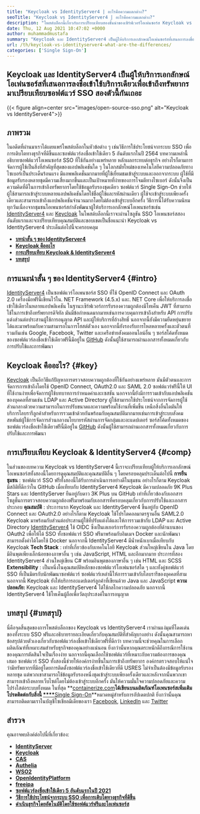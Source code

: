 ```yaml
---
title: "Keycloak vs IdentityServer4 | อะไรคือความแตกต่าง?" 
seoTitle: "Keycloak vs IdentityServer4 | อะไรคือความแตกต่าง?" 
description: "โพสต์บล็อกนี้เกี่ยวกับการเปรียบเทียบสองชั้นนำของเซิร์ฟเวอร์โอเพ่นซอร์ส Keycloak vs IdentityServer4 ซอฟต์แวร์ทั้งสองเป็นโฮสต์ตัวเองและมีคุณสมบัติมากมาย" 
date: Thu, 12 Aug 2021 10:47:02 +0000
author: muhammadmustafa
summary: "Keycloak และ IdentityServer4 เป็นผู้ให้บริการเอกลักษณ์โอเพ่นซอร์สที่เสนอการลงชื่อเพียงครั้งเดียวเกี่ยวกับบริการเพื่อเข้าถึงทรัพยากร ลองเปรียบเทียบซอฟต์แวร์ SSO สองตัวนี้กันเถอะ" 
url: /th/keycloak-vs-identityserver4-what-are-the-differences/
categories: ['Single Sign-On']
---
```


## Keycloak และ IdentityServer4 เป็นผู้ให้บริการเอกลักษณ์โอเพ่นซอร์สที่เสนอการลงชื่อเข้าใช้บริการเดียวเพื่อเข้าถึงทรัพยากร มาเปรียบเทียบซอฟต์แวร์ SSO สองตัวนี้กันเถอะ

{{< figure align=center src="images/open-source-sso.png" alt="Keycloak vs IdentityServer4">}}


## ภาพรวม
ในอดีตที่ผ่านมาเราได้เผยแพร่โพสต์บล็อกในหัวข้อต่าง ๆ เช่นวิธีการใช้ประโยชน์จากระบบ SSO เพื่อการเติบโตทางธุรกิจที่ดีขึ้นและซอฟต์แวร์ลงชื่อเข้าใช้เดียว 5 อันดับแรกในปี 2564 บทความเหล่านี้อธิบายซอฟต์แวร์โอเพนซอร์ส SSO ที่ใช้กันอย่างแพร่หลาย หลักผลกระทบต่อธุรกิจ อย่างไรก็ตามการจัดการผู้ใช้เป็นสิ่งที่สำคัญที่สุดของแอปพลิเคชันใด ๆ ในโลกสมัยใหม่ของเทคโนโลยีความปลอดภัยทางไซเบอร์เป็นประเด็นร้อนแรง มีแอพพลิเคชั่นมากมายที่ผู้ใช้เยี่ยมชมเข้าสู่ระบบและออกจากระบบ ผู้ใช้ที่มีข้อมูลรับรองหลายชุดมีความเสี่ยงมากขึ้นและเป็นเป้าหมายที่ง่ายของการโจมตีทางไซเบอร์
ดังนั้นจึงเป็นความคิดที่ดีในการเข้าถึงทรัพยากรโดยใช้ข้อมูลรับรองชุดเดียว ซอฟต์แวร์ Single Sign-On ช่วยให้ผู้ใช้สามารถเข้าสู่ระบบหลายแอปพลิเคชันโดยใช้ชื่อผู้ใช้และรหัสผ่านเดียว ผู้ใช้จะเข้าสู่ระบบเพียงครั้งเดียวและสามารถเข้าถึงแอปพลิเคชันจำนวนมากโดยไม่ต้องเข้าสู่ระบบอีกครั้ง วิธีการนี้ได้รับความนิยมทุกวันเนื่องจากชุมชนโอเพนซอร์สกำลังพัฒนาผู้ให้บริการเอกลักษณ์โอเพนซอร์ซเช่น [IdentityServer4][1] และ [Keycloak][2] ในโพสต์บล็อกนี้เราจะผ่านโซลูชัน SSO โอเพนซอร์สสองอันดับแรกและจะเปรียบเทียบคุณสมบัติและขอบเขตเป็นชื่อแนะนำ Keycloak vs IdentityServer4 ประเด็นต่อไปนี้จะครอบคลุม
* **[บทนำสั้น ๆ ของ IdentityServer4][3]** 
* **[Keycloak คืออะไร][4]** 
* **[การเปรียบเทียบ Keycloak & IdentityServer4][5]** 
* **[บทสรุป][6]** 

## การแนะนำสั้น ๆ ของ IdentityServer4 {#intro}

[IdentityServer4][1] เป็นซอฟต์แวร์โอเพนซอร์ส SSO ที่ใช้ OpenID Connect และ OAuth 2.0 เครื่องมือฟรีนี้เขียนไว้ใน. NET Framework (4.5.x) และ. NET Core เพื่อให้บริการลงชื่อเข้าใช้เดียวในหลายแอปพลิเคชัน ในฐานะเซิร์ฟเวอร์การรับรองความถูกต้องมีโทเค็น JWT ที่สามารถใช้ในการเข้าถึงทรัพยากรดิจิทัล มันมีข้อกำหนดมากมายเช่นการควบคุมการเข้าถึงสำหรับ API การปรับแต่งส่วนต่อประสานผู้ใช้การอนุญาต API และผู้ให้บริการที่อ้างสิทธิ์ นอกจากนี้ยังมีความยืดหยุ่นขยายได้และมาพร้อมกับความสามารถในการโฮสต์ตัวเอง นอกจากนี้ยังรองรับการไหลหลายครั้งและตัวตนที่รวมกันเช่น Google, Facebook, Twitter และเครือข่ายสังคมออนไลน์อื่น ๆ
ซอร์สโค้ดทั้งหมดของซอฟต์แวร์ลงชื่อเข้าใช้เดียวฟรีนี้มีอยู่ใน [GitHub][7] ดังนั้นผู้ใช้สามารถผ่านเอกสารทั้งหมดเกี่ยวกับการปรับใช้และการพัฒนา

## Keycloak คืออะไร? {#key}

[Keycloak][2] เป็นอีกวิธีแก้ปัญหาการตรวจสอบความถูกต้องที่ใช้กันอย่างแพร่หลาย มันมีตัวตนและการจัดการการเข้าถึงโดยใช้ OpenID Connect, OAuth2.0 และ SAML 2.0 ซอฟต์แวร์ฟรีนี้ให้ UI ที่ใช้งานง่ายเพื่อจัดการผู้ใช้บทบาทการกำหนดค่าและเซสชัน นอกจากนี้ยังมีการรวมเข้ากับแอปพลิเคชันของบุคคลที่สามเช่น LDAP และ Active Directory ผู้ใช้สามารถใช้ประโยชน์จากการจัดการผู้ใช้ส่วนกลางด้วยความสามารถในการปรับขนาดและความพร้อมใช้งานที่เพิ่มขึ้น เหนือสิ่งอื่นใดมันให้บริการไลบรารีลูกค้าสำหรับการรวมเข้าด้วยกันพร้อมกับคุณสมบัติมากมายเช่นการเข้าสู่ระบบสังคมสหพันธ์ผู้ใช้การจัดการส่วนกลางนโยบายรหัสผ่านการจัดกลุ่มและอะแดปเตอร์ ซอร์สโค้ดทั้งหมดของซอฟต์แวร์ลงชื่อเข้าใช้เดียวฟรีนี้มีอยู่ใน [GitHub][8] ดังนั้นผู้ใช้สามารถผ่านเอกสารทั้งหมดเกี่ยวกับการปรับใช้และการพัฒนา

## การเปรียบเทียบ Keycloak & IdentityServer4 {#comp}

ในส่วนของบทความ Keycloak vs IdentityServer4 นี้เราจะเปรียบเทียบผู้ให้บริการเอกลักษณ์โอเพนซอร์สทั้งสองนี้โดยการดูคุณสมบัติและคุณสมบัติอื่น ๆ โดยครอบคลุมประเด็นต่อไปนี้
**การยืนชุมชน** : ซอฟต์แวร์ SSO ฟรีทั้งสองนี้ได้รับการดำเนินการอย่างดีในชุมชน อย่างไรก็ตาม Keycloak มีสถิติที่ดีกว่าใน GitHub เมื่อเทียบกับ IdentityServer4 Keycloak มีความปลอดภัย 9K Plus Stars และ IdentityServer ยืนอยู่กับดาว 3K Plus บน GitHub เท่าที่เกี่ยวข้องกับเอกสารโซลูชั่นการตรวจสอบความถูกต้องฟรีมาพร้อมกับเอกสารที่ครอบคลุมเกี่ยวกับการปรับใช้และเอกสารประกอบ
**คุณสมบัติ** : ประการแรก Keycloak และ IdentityServer4 ขึ้นอยู่กับ OpenID Connect และ OAuth2.0 อย่างไรก็ตาม Keycloak ใช้โปรโตคอลมาตรฐานอื่น SAML2.0 Keycloak มาพร้อมกับส่วนต่อประสานผู้ใช้ที่ปรับแต่งได้และให้การรวมเข้ากับ LDAP และ Active Directory [IdentityServer4][1] ใช้ OIDC ซึ่งเป็นเลเยอร์การรับรองความถูกต้องที่ด้านบนของ OAuth2 เพื่อให้ได้ SSO ทั้งซอฟต์แวร์ SSO ฟรีมาพร้อมกับอิมเมจ Docker และนักพัฒนาสามารถตั้งค่าได้โดยใช้ Docker นอกจากนี้ IdentityServer4 มีน้ำหนักเบาเมื่อเทียบกับ Keycloak
**Tech Stack** : เท่าที่เกี่ยวข้องกับเทคโนโลยี Keycloak ส่วนใหญ่เขียนใน Java โดยมีอินพุตเพียงเล็กน้อยของภาษาอื่น ๆ เช่น JavaScript, HTML และอีกมากมาย ประการที่สอง IdentityServer4 ส่วนใหญ่เขียน C# พร้อมอินพุตของภาษาอื่น ๆ เช่น HTML และ SCSS
**Extensibility** : เป็นหนึ่งในคุณสมบัติหลักของซอฟต์แวร์โอเพ่นซอร์สใด ๆ และทั้งคู่ซอฟต์แวร์ SSO ที่เป็นมิตรกับนักพัฒนาซอฟต์แวร์ ซอฟต์แวร์เหล่านี้ให้การรวมเข้ากับไลบรารีของบุคคลที่สาม นอกจากนี้ Keycloak ยังให้บริการอะแดปเตอร์ลูกค้าที่เขียนด้วย Java และ JavaScript
**ความปลอดภัย:**  Keycloak และ IdentityServer4 ได้ใช้กลไกความปลอดภัย นอกจากนี้ IdentityServer4 ใช้โทเค็นผู้ถือเพื่อวัตถุประสงค์ในการอนุญาต

## บทสรุป {#บทสรุป}

นี่คือจุดสิ้นสุดของการโพสต์บล็อกของ Keycloak vs IdentityServer4 เราผ่านแง่มุมที่โดดเด่นของทั้งระบบ SSO ฟรีและอธิบายรายละเอียดเกี่ยวกับคุณสมบัติที่สำคัญบางอย่าง ดังนั้นคุณสามารถหาข้อสรุปด้วยตัวเองเกี่ยวกับซอฟต์แวร์ลงชื่อเข้าใช้เดียวฟรีที่ดีกว่า บทความนี้จะช่วยคุณในการเลือกผลิตภัณฑ์ที่เหมาะสมสำหรับธุรกิจของคุณอย่างแน่นอน ยิ่งกว่านั้นหากคุณตระหนักดีถึงกรณีการใช้งานของคุณการตัดสินใจเป็นเรื่องง่าย นอกจากนี้คุณเลือกใช้ซอฟต์แวร์ที่เหมาะกับความต้องการของคุณเสมอ
ซอฟต์แวร์ SSO ทั้งสองนี้ช่วยให้องค์กรง่ายขึ้นในการเข้าถึงทรัพยากร องค์กรตรวจสอบให้แน่ใจว่ามีทรัพยากรที่มีอยู่โดยการติดตั้งซอฟต์แวร์ลงชื่อเข้าใช้เดียวที่ดี USRES ไม่จำเป็นต้องมีข้อมูลรับรองหลายชุด แต่พวกเขาสามารถใช้ข้อมูลรับรองหนึ่งชุดเข้าสู่ระบบเพียงครั้งเดียวและหลังจากนั้นพวกเขาสามารถเข้าถึงหลายเว็บไซต์โดยไม่ต้องเข้าสู่ระบบอีกครั้ง มันให้ความมั่นใจความปลอดภัยและความโปร่งใสต่อระบบทั้งหมด
ในที่สุด **[containerize.com][9]**ได้เขียนบนผลิตภัณฑ์โอเพนซอร์สเพิ่มเติม โปรดติดต่อกับสิ่งนี้ [****][10]**[Single Sign-On][11]**หมวดหมู่สำหรับการอัปเดตปกติ ยิ่งกว่านั้นคุณสามารถติดตามเราในบัญชีโซเชียลมีเดียของเรา [Facebook][12], [LinkedIn][13] และ [Twitter][14]

## สำรวจ
คุณอาจพบลิงค์ต่อไปนี้ที่เกี่ยวข้อง:
* **[IdentityServer][15]** 
* **[Keycloak][16]** 
* **[CAS][17]** 
* **[Authelia][18]** 
* **[WSO2][19]** 
* **[OpenIdentityPlatform][20]** 
* **[freeipa][21]** 
* **[ซอฟต์แวร์ลงชื่อเข้าใช้เดียว 5 อันดับแรกในปี 2021][22]** 
* **[วิธีการใช้ประโยชน์จากระบบ SSO เพื่อการเติบโตทางธุรกิจที่ดีขึ้น][23]** 
* **[ดำเนินธุรกิจโดยอัตโนมัติโดยใช้ซอฟต์แวร์ฟรีและโอเพ่นซอร์ส][24]** 



[1]: https://products.containerize.com/single-sign-on/identity-server/
[2]: https://products.containerize.com/single-sign-on/keycloak/
[3]: #intro
[4]: #key
[5]: #comp
[6]: #Conclusion
[7]: https://github.com/IdentityServer
[8]: https://github.com/keycloak/keycloak
[9]: https://www.containerize.com/
[10]: https://products.containerize.com/video-conferencing/
[11]: https://products.containerize.com/single-sign-on/
[12]: https://web.facebook.com/containerize
[13]: https://www.linkedin.com/company/containerize/
[14]: https://twitter.com/containerize_co
[15]: https://products.containerize.com/single-sign-on/identity-server
[16]: https://products.containerize.com/single-sign-on/keycloak
[17]: https://products.containerize.com/single-sign-on/cas
[18]: https://products.containerize.com/single-sign-on/authelia
[19]: https://products.containerize.com/single-sign-on/wso2
[20]: https://products.containerize.com/single-sign-on/openidentityplatform
[21]: https://products.containerize.com/single-sign-on/freeipa
[22]: https://blog.containerize.com/single-sign-on/top-5-open-source-single-sign-on-software-in-the-year-2021/
[23]: https://blog.containerize.com/single-sign-on/how-to-leverage-sso-solution-for-better-business-growth/
[24]: https://blog.containerize.com/blogging/automate-business-operations-using-open-source-software/
